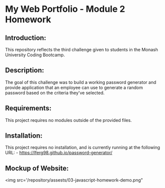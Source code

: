 # My Web Portfolio - Module 2 Homework

## Introduction:
This repository reflects the third challenge given to students in the Monash University Coding Bootcamp.

## Description:
The goal of this challenge was to build a working password generator and provide application that an employee can use to generate a random password based on the criteria they've selected. 


## Requirements: 
This project requires no modules outside of the provided files.

## Installation:

This project requires no installation, and is currently running at the following URL:
    -  https://lferg98.github.io/password-generator/
    
## Mockup of Website:

<img src='/repository/assests/03-javascript-homework-demo.png"


